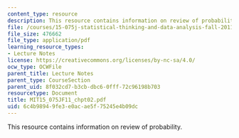 ```yaml
---
content_type: resource
description: This resource contains information on review of probability.
file: /courses/15-075j-statistical-thinking-and-data-analysis-fall-2011/6c4b98949fe3e0acae5f75245e4b09dc_MIT15_075JF11_chpt02.pdf
file_size: 476662
file_type: application/pdf
learning_resource_types:
- Lecture Notes
license: https://creativecommons.org/licenses/by-nc-sa/4.0/
ocw_type: OCWFile
parent_title: Lecture Notes
parent_type: CourseSection
parent_uid: 8f032cd7-b3cb-dbc6-0fff-72c96198b703
resourcetype: Document
title: MIT15_075JF11_chpt02.pdf
uid: 6c4b9894-9fe3-e0ac-ae5f-75245e4b09dc
---
```

This resource contains information on review of probability.